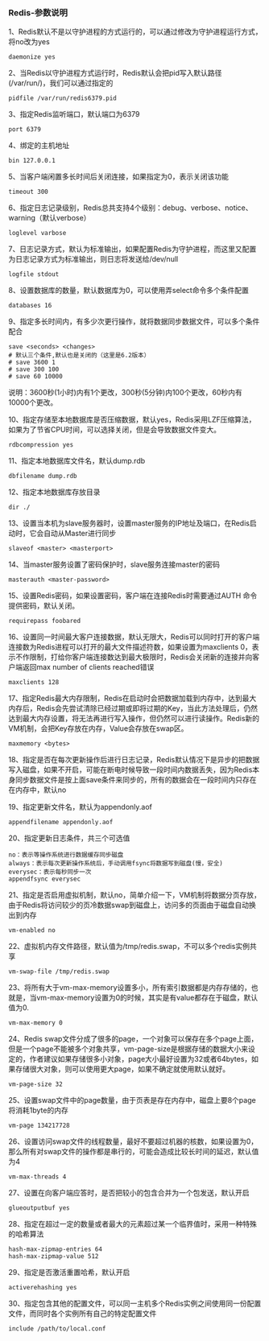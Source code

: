 ### Redis-参数说明

1、Redis默认不是以守护进程的方式运行的，可以通过修改为守护进程运行方式，将no改为yes

```
daemonize yes
```

2、当Redis以守护进程方式运行时，Redis默认会把pid写入默认路径(/var/run/)，我们可以通过指定的

```
pidfile /var/run/redis6379.pid
```

3、指定Redis监听端口，默认端口为6379

```
port 6379
```

4、绑定的主机地址

```
bin 127.0.0.1
```

5、当客户端闲置多长时间后关闭连接，如果指定为0，表示关闭该功能

```
timeout 300
```

6、指定日志记录级别，Redis总共支持4个级别：debug、verbose、notice、warning（默认verbose）

```
loglevel varbose
```

7、日志记录方式，默认为标准输出，如果配置Redis为守护进程，而这里又配置为日志记录方式为标准输出，则日志将发送给/dev/null

```
logfile stdout
```

8、设置数据库的数量，默认数据库为0，可以使用弄select<dbid>命令多个条件配置

``` 
databases 16
```

9、指定多长时间内，有多少次更行操作，就将数据同步数据文件，可以多个条件配合

```
save <seconds> <changes>
# 默认三个条件,默认也是关闭的（这里是6.2版本）
# save 3600 1
# save 300 100
# save 60 10000
```

说明：3600秒(1小时)内有1个更改，300秒(5分钟)内100个更改，60秒内有10000个更改。

10、指定存储至本地数据库是否压缩数据，默认yes，Redis采用LZF压缩算法，如果为了节省CPU时间，可以选择关闭，但是会导致数据文件变大。

```
rdbcompression yes
```

11、指定本地数据库文件名，默认dump.rdb

```
dbfilename dump.rdb
```

12、指定本地数据库存放目录

```
dir ./
```

13、设置当本机为slave服务器时，设置master服务的IP地址及端口，在Redis启动时，它会自动从Master进行同步

```
slaveof <master> <masterport>
```

14、当master服务设置了密码保护时，slave服务连接master的密码

```
masterauth <master-password>
```

15、设置Redis密码，如果设置密码，客户端在连接Redis时需要通过AUTH<password> 命令提供密码，默认关闭。

```
requirepass foobared
```

16、设置同一时间最大客户连接数据，默认无限大，Redis可以同时打开的客户端连接数为Redis进程可以打开的最大文件描述符数，如果设置为maxclients 0，表示不作限制，打给你客户端连接数达到最大极限时，Redis会关闭新的连接并向客户端返回max number of clients reached错误

```
maxclients 128
```

17、指定Redis最大内存限制，Redis在启动时会把数据加载到内存中，达到最大内存后，Redis会先尝试清除已经过期或即将过期的Key，当此方法处理后，仍然达到最大内存设置，将无法再进行写入操作，但仍然可以进行读操作。Redis新的VM机制，会把Key存放在内存，Value会存放在swap区。

```
maxmemory <bytes>
```

18、指定是否在每次更新操作后进行日志记录，Redis默认情况下是异步的把数据写入磁盘，如果不开启，可能在断电时候导致一段时间内数据丢失，因为Redis本身同步数据文件是按上面save条件来同步的，所有的数据会在一段时间内只存在在内存中，默认no

19、指定更新文件名，默认为appendonly.aof

```
appendfilename appendonly.aof
```

20、指定更新日志条件，共三个可选值

```
no：表示等操作系统进行数据缓存同步磁盘
always：表示每次更新操作系统后，手动调用fsync将数据写到磁盘(慢，安全)
everysec：表示每秒同步一次
appendfsync everysec
```

21、指定是否启用虚拟机制，默认no，简单介绍一下，VM机制将数据分页存放，由于Redis将访问较少的页冷数据swap到磁盘上，访问多的页面由于磁盘自动换出到内存

```
vm-enabled no
```

22、虚拟机内存文件路径，默认值为/tmp/redis.swap，不可以多个redis实例共享

```
vm-swap-file /tmp/redis.swap
```

23、将所有大于vm-max-memory设置多小，所有索引数据都是内存存储的，也就是，当vm-max-memory设置为0的时候，其实是有value都存在于磁盘，默认值为0.

```
vm-max-memory 0
```

24、Redis swap文件分成了很多的page，一个对象可以保存在多个page上面，但是一个page不能被多个对象共享，vm-page-size是根据存储的数据大小来设定的，作者建议如果存储很多小对象，page大小最好设置为32或者64bytes，如果存储很大对象，则可以使用更大page，如果不确定就使用默认就好。

```
vm-page-size 32
```

25、设置swap文件中的page数量，由于页表是存在内存中，磁盘上要8个page将消耗1byte的内存

```
vm-page 134217728
```

26、设置访问swap文件的线程数量，最好不要超过机器的核数，如果设置为0，那么所有对swap文件的操作都是串行的，可能会造成比较长时间的延迟，默认值为4

```
vm-max-threads 4
```

27、设置在向客户端应答时，是否把较小的包含合并为一个包发送，默认开启

```
glueoutputbuf yes
```

28、指定在超过一定的数量或者最大的元素超过某一个临界值时，采用一种特殊的哈希算法

```
hash-max-zipmap-entries 64
hash-max-zipmap-value 512
```

29、指定是否激活重置哈希，默认开启

```
activerehashing yes
```

30、指定包含其他的配置文件，可以同一主机多个Redis实例之间使用同一份配置文件，而同时各个实例所有自己的特定配置文件

```
include /path/to/local.conf
```



